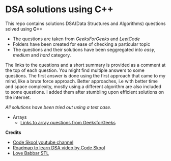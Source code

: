 # DSA solutions using C++

This repo contains solutions DSA(Data Structures and Algorithms) questions solved using **C++**

- The questions are taken from _GeeksForGeeks_ and _LeetCode_
- Folders have been created for ease of checking a particular topic
- The questions and their solutions have been seggregated into _easy_, _medium_ and _hard_ category.

The links to the questions and a short summary is provided as a comment at the top of each question. You might find multiple answers to some questions. The first answer is done using the first approach that came to my mind, like a brute force approach. Better approaches, i.e with better time and space complexity, mostly using a different algorithm are also included to some questions. I added them after stumbling upon efficient solutions on the internet.

_All solutions have been tried out using a test case._

- Arrays
  - [Links to array questions from GeeksforGeeks](https://www.geeksforgeeks.org/top-50-array-coding-problems-for-interviews/)

**Credits**

- [Code Skool youtube channel](https://www.youtube.com/channel/UCnTwsAoqgyDVe5hxOmbMOiw)
- [Roadmap to learn DSA video by Code Skool](https://www.youtube.com/watch?v=WjYdkHzcGhc&list=PLK-9NYzdBDcG1IC-LFtC7HvRWBP5Lf6XW)
- [Love Babbar STL](https://www.youtube.com/watch?v=mOzPZ3hWFVQ&list=WL&index=2)
